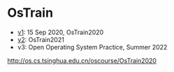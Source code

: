 # OsTrain

* [v1](https://github.com/LearningOS/OsTrain/blob/8401dc86cfeb06a2b9fcb2d1025f980d962ac8b5/README.md): 15 Sep 2020, OsTrain2020
* [v2](https://github.com/LearningOS/OsTrain/blob/07556da76693c0a465adb9332f53416dc18e7722/README.md): OsTrain2021
* v3: Open Operating System Practice, Summer 2022

http://os.cs.tsinghua.edu.cn/oscourse/OsTrain2020

